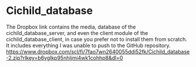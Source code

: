 # Cichild_database
The Dropbox link contains the media, database of the cichild_database_server, and even the client module of the cichild_database_client, in case you prefer not to install them from scratch. It includes everything I was unable to push to the GitHub repository.
https://www.dropbox.com/scl/fi/7fao7wn2640055ddi52fk/Cichild_database-2.zip?rlkey=b6yglkp95nhljmi4wk1cohhp8&dl=0
